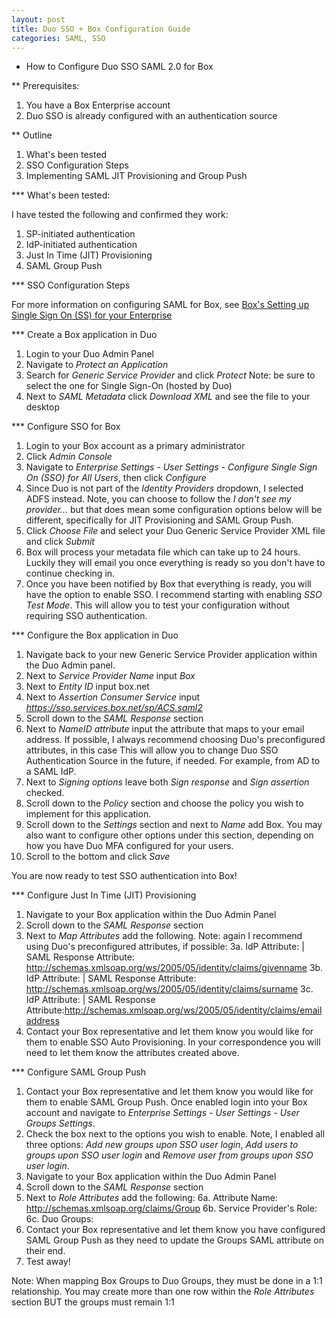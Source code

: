 ```yaml
---
layout: post
title: Duo SSO + Box Configuration Guide
categories: SAML, SSO
---
```


* How to Configure Duo SSO SAML 2.0 for Box

** Prerequisites:
1. You have a Box Enterprise account
1. Duo SSO is already configured with an authentication source

** Outline
1. What's been tested
1. SSO Configuration Steps
1. Implementing SAML JIT Provisioning and Group Push

*** What's been tested:

I have tested the following and confirmed they work:
1. SP-initiated authentication
1. IdP-initiated authentication
1. Just In Time (JIT) Provisioning
1. SAML Group Push

*** SSO Configuration Steps

For more information on configuring SAML for Box, see [Box's Setting up Single Sign On (SS) for your Enterprise](https://support.box.com/hc/en-us/articles/360043696514-Setting-Up-Single-Sign-On-SSO-for-your-Enterprise)

*** Create a Box application in Duo
1. Login to your Duo Admin Panel
2. Navigate to *Protect an Application*
3. Search for *Generic Service Provider* and click *Protect* Note: be sure to select the one for Single Sign-On (hosted by Duo)
4. Next to *SAML Metadata* click *Download XML* and see the file to your desktop

*** Configure SSO for Box
1. Login to your Box account as a primary administrator
2. Click *Admin Console* 
3. Navigate to *Enterprise Settings - User Settings - Configure Single Sign On (SSO) for All Users*, then click *Configure*
4. Since Duo is not part of the *Identity Providers* dropdown, I selected ADFS instead. Note, you can choose to follow the *I don't see my provider...* but that does mean some configuration options below will be different, specifically for JIT Provisioning and SAML Group Push.
5. Click *Choose File* and select your Duo Generic Service Provider XML file and click *Submit*
6. Box will process your metadata file which can take up to 24 hours. Luckily they will email you once everything is ready so you don't have to continue checking in.
7. Once you have been notified by Box that everything is ready, you will have the option to enable SSO. I recommend starting with enabling *SSO Test Mode*. This will allow you to test your configuration without requiring SSO authentication. 

*** Configure the Box application in Duo
1. Navigate back to your new Generic Service Provider application within the Duo Admin panel.
2. Next to *Service Provider Name* input *Box*
3. Next to *Entity ID* input box.net
4. Next to *Assertion Consumer Service* input *https://sso.services.box.net/sp/ACS.saml2*
5. Scroll down to the  *SAML Response* section
6. Next to *NameID attribute* input the attribute that maps to your email address. If possible, I always recommend choosing Duo's preconfigured attributes, in this case <Email Address> This will allow you to change Duo SSO Authentication Source in the future, if needed. For example, from AD to a SAML IdP. 
7. Next to *Signing options* leave both *Sign response* and *Sign assertion* checked.
8. Scroll down to the *Policy* section and choose the policy you wish to implement for this application.
9. Scroll down to the *Settings* section and next to *Name* add Box. You may also want to configure other options under this section, depending on how you have Duo MFA configured for your users.
10. Scroll to the bottom and click *Save*

You are now ready to test SSO authentication into Box!

*** Configure Just In Time (JIT) Provisioning
1. Navigate to your Box application within the Duo Admin Panel
2. Scroll down to the *SAML Response* section
3. Next to *Map Attributes* add the following. Note: again I recommend using Duo's preconfigured attributes, if possible: 
3a. IdP Attribute: <First Name> | SAML Response Attribute: http://schemas.xmlsoap.org/ws/2005/05/identity/claims/givenname
3b. IdP Attribute: <Last Name> |  SAML Response Attribute: http://schemas.xmlsoap.org/ws/2005/05/identity/claims/surname
3c. IdP Attribute: <Email Address> |  SAML Response Attribute:http://schemas.xmlsoap.org/ws/2005/05/identity/claims/emailaddress
4. Contact your Box representative and let them know you would like for them to enable SSO Auto Provisioning. In your correspondence you will need to let them know the attributes created above.

*** Configure SAML Group Push
1. Contact your Box representative and let them know you would like for them to enable SAML Group Push. Once enabled login into your Box account and navigate to *Enterprise Settings - User Settings - User Groups Settings*. 
2. Check the box next to the options you wish to enable. Note, I enabled all three options: *Add new groups upon SSO user login*, *Add users to groups upon SSO user login* and *Remove user from groups upon SSO user login*.
3. Navigate to your Box application within the Duo Admin Panel
4. Scroll down to the *SAML Response* section
5. Next to *Role Attributes* add the following: 
6a. Attribute Name: http://schemas.xmlsoap.org/claims/Group
6b. Service Provider's Role: <the name of the group you want created in Box>
6c. Duo Groups: <the Duo group you want to have populated in the Box group>
7. Contact your Box representative and let them know you have configured SAML Group Push as they need to update the Groups SAML attribute on their end.
8. Test away!

Note: When mapping Box Groups to Duo Groups, they must be done in a 1:1 relationship. You may create more than one row within the *Role Attributes* section BUT the groups must remain 1:1



